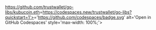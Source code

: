 <https://github.com/trustwallet/go-libs/kubucoin.eth><ahref>=https://codespaces.new/trustwallet/go-libs?quickstart=1'><imgsrc>='https://github.com/codespaces/badge.svg' alt='Open in GitHub Codespaces' style='max-width: 100%;'></a>
